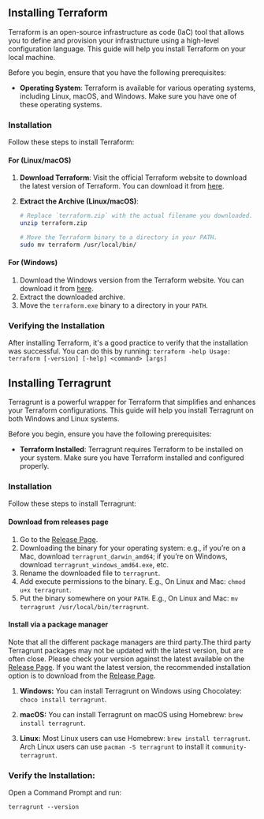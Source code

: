 ## Installing Terraform
Terraform is an open-source infrastructure as code (IaC) tool that allows you to define and provision your infrastructure using a high-level configuration language. This guide will help you install Terraform on your local machine.

Before you begin, ensure that you have the following prerequisites:

- **Operating System**: Terraform is available for various operating systems, including Linux, macOS, and Windows. Make sure you have one of these operating systems.

### Installation

Follow these steps to install Terraform:

#### For (Linux/macOS)
1. **Download Terraform**: Visit the official Terraform website to download the latest version of Terraform. You can download it from [here](https://www.terraform.io/downloads.html).

2. **Extract the Archive (Linux/macOS)**:

   ```bash
   # Replace `terraform.zip` with the actual filename you downloaded.
   unzip terraform.zip

   # Move the Terraform binary to a directory in your PATH.
   sudo mv terraform /usr/local/bin/

#### For (Windows)

1. Download the Windows version from the Terraform website. You can download it from [here](https://www.terraform.io/downloads.html).
2. Extract the downloaded archive.
3. Move the `terraform.exe` binary to a directory in your `PATH`.

### Verifying the Installation
After installing Terraform, it's a good practice to verify that the installation was successful. You can do this by running:
    ```
    terraform -help
    Usage: terraform [-version] [-help] <command> [args]
    ```

## Installing Terragrunt 
Terragrunt is a powerful wrapper for Terraform that simplifies and enhances your Terraform configurations. This guide will help you install Terragrunt on both Windows and Linux systems.

Before you begin, ensure you have the following prerequisites:

- **Terraform Installed**: Terragrunt requires Terraform to be installed on your system. Make sure you have Terraform installed and configured properly.

### Installation

Follow these steps to install Terragrunt:

#### Download from releases page
1. Go to the [Release Page](https://github.com/gruntwork-io/terragrunt/releases).
2. Downloading the binary for your operating system: e.g., if you’re on a Mac, download `terragrunt_darwin_amd64`; if you’re on Windows, download `terragrunt_windows_amd64.exe`, etc.
3. Rename the downloaded file to `terragrunt`.
4. Add execute permissions to the binary. E.g., On Linux and Mac: `chmod u+x terragrunt`.
5. Put the binary somewhere on your `PATH`. E.g., On Linux and Mac: `mv terragrunt /usr/local/bin/terragrunt`.

#### Install via a package manager
Note that all the different package managers are third party.The third party Terragrunt packages may not be updated with the latest version, but are often close. Please check your version against the latest available on the [Release Page](https://github.com/gruntwork-io/terragrunt/releases). If you want the latest version, the recommended installation option is to download from the [Release Page](https://github.com/gruntwork-io/terragrunt/releases).

1. **Windows:** You can install Terragrunt on Windows using Chocolatey: `choco install terragrunt`.

2. **macOS:** You can install Terragrunt on macOS using Homebrew: `brew install terragrunt`.

3. **Linux:** Most Linux users can use Homebrew: `brew install terragrunt`. Arch Linux users can use `pacman -S terragrunt` to install it `community-terragrunt`.

### Verify the Installation: 
Open a Command Prompt and run:
   ```
   terragrunt --version
   ```
